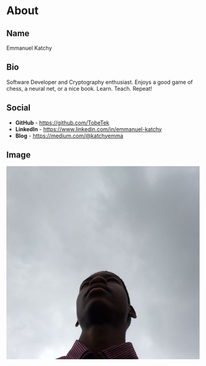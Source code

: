 # About

## Name

Emmanuel Katchy

## Bio

Software Developer and Cryptography enthusiast.
Enjoys a good game of chess, a neural net, or a nice book.
Learn. Teach. Repeat!

## Social

 - **GitHub** - https://github.com/TobeTek
 - **LinkedIn** - https://www.linkedin.com/in/emmanuel-katchy
 - **Blog** - https://medium.com/@katchyemma



## Image

![Katchy Emmanuel](./images/me.jpg)
